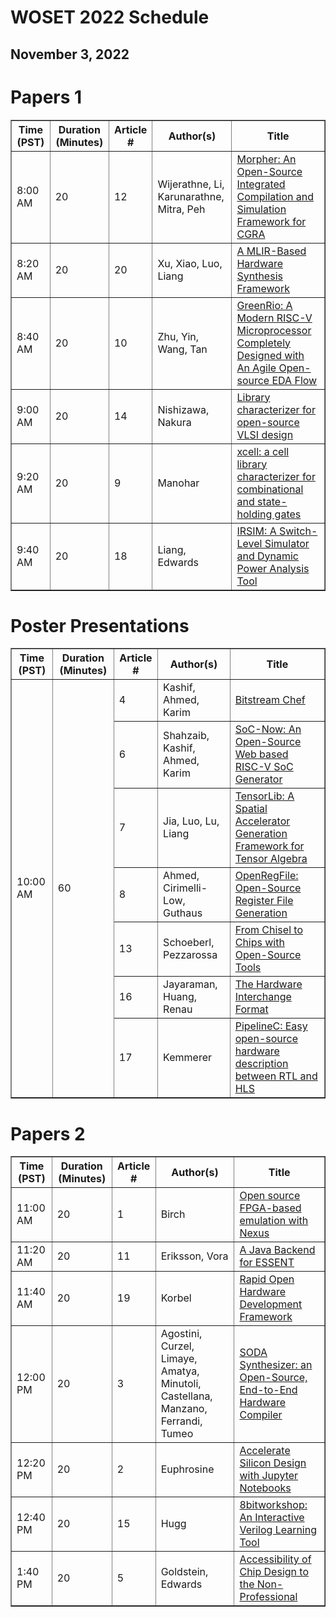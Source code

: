 # WOSET 2022 Schedule
## November 3, 2022

# Papers 1

<table border="1">
<thead>
<tr>
<th>Time (PST)</th>
<th>Duration (Minutes)</th>
<th>Article #</th>
<th>Author(s)</th>
<th>Title</th>
</tr>
</thead>
<tbody>
<tr>
<td>8:00 AM</td>
<td>20</td>
<td>12</td>
<td>Wijerathne, Li, Karunarathne, Mitra, Peh</td>
<td><a href="https://woset-workshop.github.io/WOSET2022.html#article-12">Morpher: An Open-Source Integrated Compilation and Simulation Framework for CGRA</a></td>
</tr>
<tr>
<td>8:20 AM</td>
<td>20</td>
<td>20</td>
<td>Xu, Xiao, Luo, Liang</td>
<td><a href="https://woset-workshop.github.io/WOSET2022.html#article-20">A MLIR-Based Hardware Synthesis Framework</a></td>
</tr>
<tr>
<td>8:40 AM</td>
<td>20</td>
<td>10</td>
<td>Zhu, Yin, Wang, Tan</td>
<td><a href="https://woset-workshop.github.io/WOSET2022.html#article-10">GreenRio: A Modern RISC-V Microprocessor Completely Designed with An Agile Open-source EDA Flow</a></td>
</tr>
<tr>
<td>9:00 AM</td>
<td>20</td>
<td>14</td>
<td>Nishizawa, Nakura</td>
<td><a href="https://woset-workshop.github.io/WOSET2022.html#article-14">Library characterizer for open-source VLSI design</a></td>
</tr>
<tr>
<td>9:20 AM</td>
<td>20</td>
<td>9</td>
<td>Manohar</td>
<td><a href="https://woset-workshop.github.io/WOSET2022.html#article-9">xcell: a cell library characterizer for combinational and state-holding gates</a></td>
</tr>
<tr>
<td>9:40 AM</td>
<td>20</td>
<td>18</td>
<td>Liang, Edwards</td>
<td><a href="https://woset-workshop.github.io/WOSET2022.html#article-18">IRSIM: A Switch-Level Simulator and Dynamic Power Analysis Tool</a></td>
</tr>
</tbody>
</table>

# Poster Presentations

<table border="1">
<thead>
<tr>
<th>Time (PST)</th>
<th>Duration (Minutes)</th>
<th>Article #</th>
<th>Author(s)</th>
<th>Title</th>
</tr>
</thead>
<tbody>
<tr>
<td rowspan=8>10:00 AM</td>
<td rowspan=8>60</td>

<td>4</td>
<td>Kashif, Ahmed, Karim</td>
<td><a href="https://woset-workshop.github.io/WOSET2022.html#article-4">Bitstream Chef</a></td>
</tr>
<td>6</td>
<td>Shahzaib, Kashif, Ahmed, Karim</td>
<td><a href="https://woset-workshop.github.io/WOSET2022.html#article-6">SoC-Now: An Open-Source Web based RISC-V SoC Generator</a></td>
</tr>
<td>7</td>
<td>Jia, Luo, Lu, Liang</td>
<td><a href="https://woset-workshop.github.io/WOSET2022.html#article-7">TensorLib: A Spatial Accelerator Generation Framework for Tensor Algebra</a></td>
</tr>
<td>8</td>
<td>Ahmed, Cirimelli-Low, Guthaus</td>
<td><a href="https://woset-workshop.github.io/WOSET2022.html#article-8">OpenRegFile: Open-Source Register File Generation</a></td>
</tr>
<td>13</td>
<td>Schoeberl, Pezzarossa</td>
<td><a href="https://woset-workshop.github.io/WOSET2022.html#article-13">From Chisel to Chips with Open-Source Tools</a></td>
</tr>
<td>16</td>
<td>Jayaraman, Huang, Renau</td>
<td><a href="https://woset-workshop.github.io/WOSET2022.html#article-16">The Hardware Interchange Format
</a></td>
</tr>
<td>17</td>
<td>Kemmerer</td>
<td><a href="https://woset-workshop.github.io/WOSET2022.html#article-17">PipelineC: Easy open-source hardware description between RTL and HLS</a></td>
</tr>
</tbody>
</table>

# Papers 2

<table border="1">
<thead>
<tr>
<th>Time (PST)</th>
<th>Duration (Minutes)</th>
<th>Article #</th>
<th>Author(s)</th>
<th>Title</th>
</tr>
</thead>
<tbody>
<tr>
<td>11:00 AM</td>
<td>20</td>
<td>1</td>
<td>Birch</td>
<td><a href="https://woset-workshop.github.io/WOSET2022.html#article-1">Open source FPGA-based emulation with Nexus</a></td>
</tr>
<tr>
<td>11:20 AM</td>
<td>20</td>
<td>11</td>
<td>Eriksson, Vora</td>
<td><a href="https://woset-workshop.github.io/WOSET2022.html#article-11">A Java Backend for ESSENT</a></td>
</tr>
<tr>
<td>11:40 AM</td>
<td>20</td>
<td>19</td>
<td>Korbel</td>
<td><a href="https://woset-workshop.github.io/WOSET2022.html#article-19">Rapid Open Hardware Development Framework</a></td>
</tr>
<tr>
<td>12:00 PM</td>
<td>20</td>
<td>3</td>
<td>Agostini, Curzel, Limaye, Amatya, Minutoli, Castellana, Manzano, Ferrandi, Tumeo</td>
<td><a href="https://woset-workshop.github.io/WOSET2022.html#article-3">SODA Synthesizer: an Open-Source, End-to-End Hardware Compiler</a></td>
</tr>
<tr>
<td>12:20 PM</td>
<td>20</td>
<td>2</td>
<td>Euphrosine</td>
<td><a href="https://woset-workshop.github.io/WOSET2022.html#article-2">Accelerate Silicon Design with Jupyter Notebooks</a></td>
</tr>
<tr>
<td>12:40 PM</td>
<td>20</td>
<td>15</td>
<td>Hugg</td>
<td><a href="https://woset-workshop.github.io/WOSET2022.html#article-15">8bitworkshop: An Interactive Verilog Learning Tool</a></td>
</tr>
<tr>
<td>1:40 PM</td>
<td>20</td>
<td>5</td>
<td>Goldstein, Edwards</td>
<td><a href="https://woset-workshop.github.io/WOSET2022.html#article-5">Accessibility of Chip Design to the Non-Professional</a></td>
</tr>
</tbody>
</table>